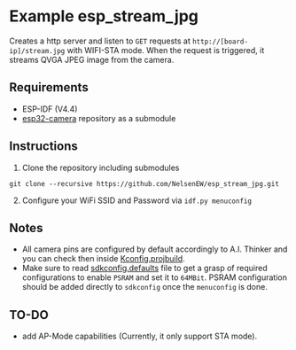 # Example esp_stream_jpg

Creates a http server and listen to `GET` requests at `http://[board-ip]/stream.jpg` with WIFI-STA mode. When the request is triggered, it streams QVGA JPEG image from the camera.

## Requirements

- ESP-IDF (V4.4)
- [esp32-camera](https://github.com/espressif/esp32-camera) repository as a submodule

## Instructions

1. Clone the repository including submodules

  ```
  git clone --recursive https://github.com/NelsenEW/esp_stream_jpg.git
  ```

2. Configure your WiFi SSID and Password via `idf.py menuconfig`


## Notes

* All camera pins are configured by default accordingly to A.I. Thinker and you can check then inside [Kconfig.projbuild](./main/Kconfig.projbuild).
* Make sure to read [sdkconfig.defaults](./sdkconfig.defaults) file to get a grasp of required configurations to enable `PSRAM` and set it to `64MBit`. PSRAM configuration should be added directly to `sdkconfig` once the `menuconfig` is done.

## TO-DO
* add AP-Mode capabilities (Currently, it only support STA mode).
